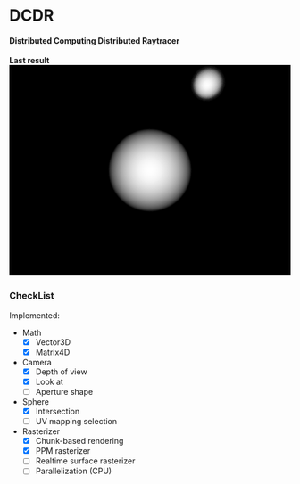 DCDR
===
#### Distributed Computing Distributed Raytracer

__Last result__  
![Last result](res/images/spheres_01.png)

### CheckList

Implemented:
- Math
    - [x] Vector3D
    - [x] Matrix4D
- Camera
    - [x] Depth of view
    - [x] Look at
    - [ ] Aperture shape
- Sphere
    - [x] Intersection
    - [ ] UV mapping selection
- Rasterizer
    - [x] Chunk-based rendering
    - [x] PPM rasterizer
    - [ ] Realtime surface rasterizer
    - [ ] Parallelization (CPU)